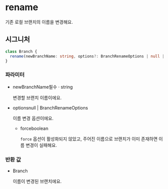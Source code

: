 # rename

기존 로컬 브랜치의 이름을 변경해요.

## 시그니처

```ts
class Branch {
  rename(newBranchName: string, options?: BranchRenameOptions | null | undefined): Branch;
}
```

### 파라미터

<ul class="param-ul">
  <li class="param-li param-li-root">
    <span class="param-name">newBranchName</span><span class="param-required">필수</span>&nbsp;·&nbsp;<span class="param-type">string</span>
    <br>
    <p class="param-description">변경할 브랜치 이름이에요.</p>
  </li>
  <li class="param-li param-li-root">
    <span class="param-name">options</span><span class="param-type">null | BranchRenameOptions</span>
    <br>
    <p class="param-description">이름 변경 옵션이에요.</p>
    <ul class="param-ul">
      <li class="param-li">
        <span class="param-name">force</span><span class="param-type">boolean</span>
        <br>
        <p class="param-description"><code>force</code> 옵션이 활성화되지 않았고, 주어진 이름으로 브랜치가 이미 존재하면 이름 변경이 실패해요.</p>
      </li>
    </ul>
  </li>
</ul>

### 반환 값

<ul class="param-ul">
  <li class="param-li param-li-root">
    <span class="param-type">Branch</span>
    <br>
    <p class="param-description">이름이 변경된 브랜치에요.</p>
  </li>
</ul>
